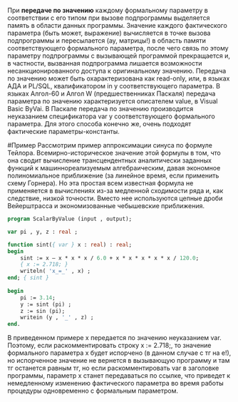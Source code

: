 При **передаче по значению** каждому формальному параметру в соответствии с его типом при вызове подпрограммы выделяется память в области данных программы. Значение каждого фактического параметра (быть может, выражение) вычисляется в точке вызова подпрограммы и пересылается (ау, матрицы!) в область памяти соответствующего формального параметра, после чего связь по этому параметру подпрограммы с вызывающей программой прекращается и, в частности, вызванная подпрограмма лишается возможности несанкционированного доступа к оригинальному значению. Передача по значению может быть охарактеризована как read-only, или, в языках АДА и PL/SQL, квалификатором in у соответствующего параметра. В языках Алгол-60 и Алгол W (предшественниках Паскаля) передача параметра по значению характеризуется описателем value, в Visual Basic ByVai. В Паскале передача по значению производится неуказанием спецификатора var у соответствующего формального параметра. Для этого способа конечно же, очень подходят фактические параметры-константы.

#Пример Рассмотрим пример аппроксимации синуса по формуле Тейлора. Всемирно-историческое значение этой формулы в том, что она сводит вычисление трансцендентных аналитически заданных функций к машиннореализуемым алгебраическим, давая экономное полиномиальное приближение (за линейное время, если применить схему Горнера). Но эта простая всем известная формула не применяется в вычислениях из-за медленной сходимости ряда и, как следствие, низкой точности. Вместо нее используются цепные дроби Вейерштрасса и экономизованные чебышевские приближения.

``` pascal
program ScalarByValue (input , output); 

var pi , у, z : real ; 

function sint({ var } x : real) : real; 
begin 
	sint := x — x * x * x / 6.0 + x * x * x * x * x / 120.0;
	{ x := 2.718; } 
	writeln( 'x_=_' , x) ; 
end; { sint } 
	
begin 
	pi := 3.14; 
	у := sint (pi) ; 
	z := sin (pi);
	writein (y , '_' , z) ;
end.
```

В приведенном примере x передается по значению неуказанием var. Поэтому, если раскомментировать строку х := 2.718;, то значение формального параметра х будет испорчено (в данном случае с тг на е!), но испорченное значение не вернется в вызывающую программу и там тг останется равным тг, но если раскомментировать var в заголовке программы, параметр х станет передаваться по ссылке, что приведет к немедленному изменению фактического параметра во время работы процедуры одновременно с формальным параметром.